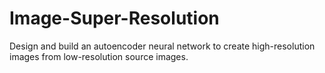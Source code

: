 # Image-Super-Resolution
Design and build an autoencoder neural network to create high-resolution images from low-resolution source images. 
